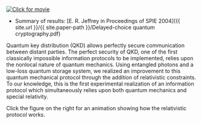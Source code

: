 <a href="{{ site.url }}/movies/crypto.swf"><img src="{{ site.url }}/img/crypto.jpg" class="img-responsive pull-right movie-still" title="Click for movie"></a>

* Summary of results: [E. R. Jeffrey in Proceedings of SPIE 2004]({{ site.url }}/{{ site.paper-path }}/Delayed-choice quantum cryptography.pdf)

Quantum key distribution (QKD) allows perfectly secure communication between distant parties. The perfect security of QKD, one of the first classically impossible information protocols to be implemented, relies upon the nonlocal nature of quantum mechanics. Using entangled photons and a low-loss quantum storage system, we realized an improvement to this quantum mechanical protocol through the addition of relativistic constraints. To our knowledge, this is the first experimental realization of an information protocol which simultaneously relies upon both quantum mechanics and special relativity.

Click the figure on the right for an animation showing how the relativistic protocol works.